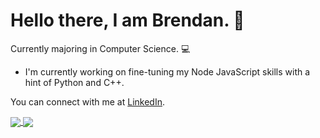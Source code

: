 # Hello there, I am Brendan. 👋
Currently majoring in Computer Science. 💻

- I'm currently working on fine-tuning my Node JavaScript skills with a hint of Python and C++.

You can connect with me at [LinkedIn](https://www.linkedin.com/in/3brendan/).

<a href="https://github.com/3brendan/brendan">
  <img align="center" src="https://github-readme-stats.vercel.app/api?username=3brendan&count_private=true&show_icons=true&hide=&prs&hide=issue&theme=darcula" />
</a>
<a href="https://github.com/3brendan/brendan">
  <img align="center" src="https://github-readme-stats.vercel.app/api/top-langs/?username=3brendan&langs_count=8&layout=compact" />
</a>